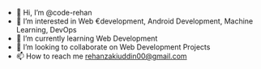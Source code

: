 - 👋 Hi, I’m @code-rehan
- 👀 I’m interested in Web €development, Android Development, Machine Learning, DevOps
- 🌱 I’m currently learning Web Development
- 💞️ I’m looking to collaborate on Web Development Projects
- 📫 How to reach me rehanzakiuddin00@gmail.com

<!---
code-rehan/code-rehan is a ✨ special ✨ repository because its `README.md` (this file) appears on your GitHub profile.
You can click the Preview link to take a look at your changes.
--->
